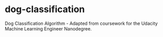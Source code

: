 # dog-classification
Dog Classification Algorithm - Adapted from coursework for the Udacity Machine Learning Engineer Nanodegree.
